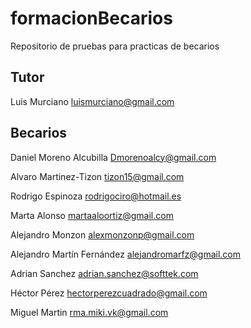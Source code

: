 # formacionBecarios
Repositorio de pruebas para practicas de becarios

## Tutor

Luis Murciano luismurciano@gmail.com

## Becarios

Daniel Moreno Alcubilla Dmorenoalcy@gmail.com

Alvaro Martinez-Tizon tizon15@gmail.com

Rodrigo Espinoza rodrigociro@hotmail.es

Marta Alonso martaaloortiz@gmail.com

Alejandro Monzon alexmonzonp@gmail.com

Alejandro Martín Fernández alejandromarfz@gmail.com

Adrian Sanchez adrian.sanchez@softtek.com

Héctor Pérez hectorperezcuadrado@gmail.com

Miguel Martin rma.miki.vk@gmail.com